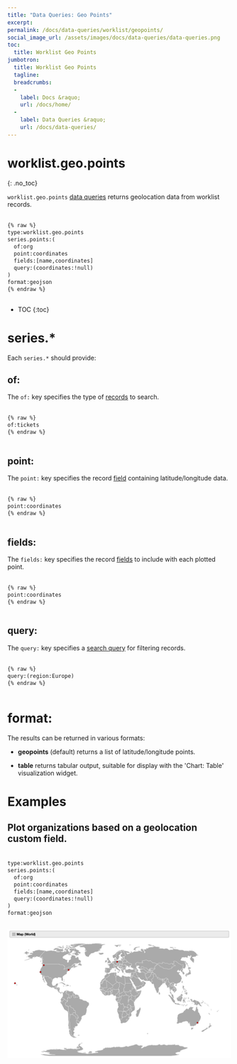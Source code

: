 ```yaml
---
title: "Data Queries: Geo Points"
excerpt: 
permalink: /docs/data-queries/worklist/geopoints/
social_image_url: /assets/images/docs/data-queries/data-queries.png
toc:
  title: Worklist Geo Points
jumbotron:
  title: Worklist Geo Points
  tagline: 
  breadcrumbs:
  -
    label: Docs &raquo;
    url: /docs/home/
  -
    label: Data Queries &raquo;
    url: /docs/data-queries/
---
```


# worklist.geo.points
{: .no_toc}

`worklist.geo.points` [data queries](/docs/data-queries/) returns geolocation data from worklist records.

<pre>
<code class="language-cerb">
{% raw %}
type:worklist.geo.points
series.points:(
  of:org
  point:coordinates
  fields:[name,coordinates]
  query:(coordinates:!null)
)
format:geojson
{% endraw %}
</code>
</pre>

* TOC
{:toc}

# series.*

Each `series.*` should provide:

## of:

The `of:` key specifies the type of [records](/docs/records/) to search.

<pre>
<code class="language-cerb">
{% raw %}
of:tickets
{% endraw %}
</code>
</pre>

## point:

The `point:` key specifies the record [field](/docs/records/fields/) containing latitude/longitude data.

<pre>
<code class="language-cerb">
{% raw %}
point:coordinates
{% endraw %}
</code>
</pre>

## fields:

The `fields:` key specifies the record [fields](/docs/records/fields/) to include with each plotted point.

<pre>
<code class="language-cerb">
{% raw %}
point:coordinates
{% endraw %}
</code>
</pre>

## query:

The `query:` key specifies a [search query](/docs/search/) for filtering records.

<pre>
<code class="language-cerb">
{% raw %}
query:(region:Europe)
{% endraw %}
</code>
</pre>

# format:

The results can be returned in various formats:

* **geopoints** (default) returns a list of latitude/longitude points.

* **table** returns tabular output, suitable for display with the 'Chart: Table' visualization widget.

# Examples

## Plot organizations based on a geolocation custom field.

<pre>
<code class="language-cerb">
type:worklist.geo.points
series.points:(
  of:org
  point:coordinates
  fields:[name,coordinates]
  query:(coordinates:!null)
)
format:geojson
</code>
</pre>

<div class="cerb-screenshot">
<img src="/assets/images/docs/data-queries/data-queries-worklist-geopoints-world.png" class="screenshot">
</div>
